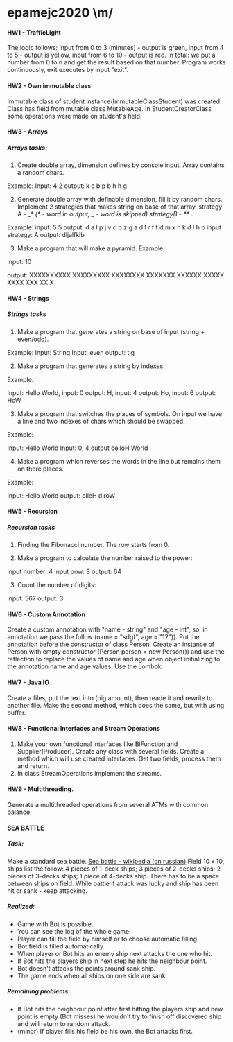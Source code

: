 # epamejc2020 \m/
#### HW1 - TrafficLight

The logic follows:
input from 0 to 3 (minutes) - output is green,
input from 4 to 5 - output is yellow,
input from 6 to 10 - output is red.
In total: we put a number from 0 to n and get the result based on that number.
Program works continuously, exit executes by input "exit".

#### HW2 - Own immutable class
Immutable class of student instance(ImmutableClassStudent) was created. Class has field from mutable class MutableAge.
In StudentCreatorClass some operations were made on student's field.

#### HW3 - Arrays

##### Arrays tasks:

1. Create double array, dimension defines by console input. Array contains a random chars.

Example:
Input: 4 2
output:
k c
b p
b h
h g

2. Generate double array with definable dimension, fill it by random chars.
Implement 2 strategies that makes string on base of that array.
strategy A - *_*_* (* - word in output, _ - word is skipped)
strategyB - _*_*_ .

Example:
input: 5 5
output:
d a l p j
v c b z g
a d l r f
f d m x h
k d l h b
input strategy: A
output: dljalfklb

3. Make a program that will make a pyramid.
Example:

input: 10

output:
XXXXXXXXXX
XXXXXXXXX
XXXXXXXX
XXXXXXX
XXXXXX
XXXXX
XXXX
XXX
XX
X

#### HW4 - Strings
##### Strings tasks
1. Make a program that generates a string on base of input (string + even/odd).

Example:
Input: String
Input: even
output: tig

2. Make a program that generates a string by indexes.

Example:

Input: Hello World,
input: 0  output: H,
input: 4  output: Ho,
input: 6 output: HoW

3. Make a program that switches the places of symbols.
On input we have a line and two indexes of chars which should be swapped.

Example:

Input: Hello World
Input: 0, 4
output oelloH World

4. Make a program which reverses the words in the line but remains them on there places.

Example:

Input: Hello World
output: olleH dlroW

#### HW5 - Recursion
##### Recursion tasks

1. Finding the Fibonacci number. The row starts from 0.

2. Make a program to calculate the number raised to the power:

input number: 4
input pow: 3
output: 64

3. Count the number of digits:

input: 567
output: 3

#### HW6 - Custom Annotation
Create a custom annotation with "name - string" and "age - int",
so, in annotation we pass the follow (name = "sdgf", age = "12")).
Put the annotation before the constructor of class Person.
Create an instance of Person with empty constructor (Person person = new Person()) and use the reflection to replace
the values of name and age when object initializing to the annotation name and age values. Use the Lombok.

#### HW7 - Java IO
Create a files, put the text into (big amount), then reade it and rewrite to another file.
Make the second method, which does the same, but with using buffer.

#### HW8 - Functional Interfaces and Stream Operations
1. Make your own functional interfaces like BiFunction and Supplier(Producer).
Create any class with several fields. Create a method which will use created interfaces.
Get two fields, process them and return.
2. In class StreamOperations implement the streams.

#### HW9 - Multithreading.

Generate a multithreaded operations from several ATMs with common balance.

#### SEA BATTLE

##### Task:
Make a standard sea battle. [Sea battle - wikipedia (on russian)](https://ru.wikipedia.org/wiki/%D0%9C%D0%BE%D1%80%D1%81%D0%BA%D0%BE%D0%B9_%D0%B1%D0%BE%D0%B9_(%D0%B8%D0%B3%D1%80%D0%B0))
Field 10 x 10, ships list the follow:
4 pieces of 1-deck ships;
3 pieces of 2-decks ships;
2 pieces of 3-decks ships;
1 piece of 4-decks ship.
There has to be a space between ships on field.
While battle if attack was lucky and ship has been hit or sank - keep attacking.

##### Realized:
+ Game with Bot is possible.
+ You can see the log of the whole game.
+ Player can fill the field by himself or to choose automatic filling.
+ Bot field  is filled automatically.
+ When player or Bot hits an enemy ship next attacks the one who hit.
+ If Bot hits the players ship in next step he hits the neighbour point.
+ Bot doesn't attacks the points around sank ship.
+ The game ends when all ships on one side are sank.

##### Remaining problems:

* If Bot hits the neighbour point after first hitting the players ship and new point is empty (Bot misses)
he wouldn't try to finish off discovered ship and will return to random attack.
* (minor) If player fills his field be his own, the Bot attacks first.
